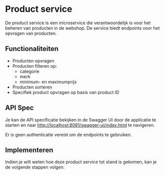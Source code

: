 # Product service

De product service is een microservice die verantwoordelijk is voor het beheren van producten in de webshop. De service biedt endpoints 
voor het opvragen van producten.

## Functionaliteiten

- Producten opvragen
- Producten filteren op:
  - categorie
  - merk
  - minimum- en maximumprijs
- Producten sorteren
- Specifiek product opvragen op basis van product ID

## API Spec

Je kan de API specificatie bekijken in de Swagger UI door de applicatie te starten en 
naar [http://localhost:8081/swagger-ui/index.html](http://localhost:8081/swagger-ui/index.html) te navigeren.

Er is geen authenticatie vereist om de endpoints te gebruiken.

## Implementeren

Indien je wilt weten hoe deze product service tot stand is gekomen, kan je de volgende stappen volgen:
